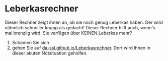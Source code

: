 # Leberkasrechner

Dieser Rechner zeigt ihnen an, ob sie noch genug Leberkas haben. Der wird nähmlich schneller knapp als gedacht! Dieser Rechner hilft auch, wenn's mal brenzlig wird. Sie verfügen über KEINEN Leberkas mehr?

1. Schämen Sie sich
2. gehen Sie auf [da-ssl.github.io/Leberkasrechner](da-ssl.github.io/Leberkasrechner "da-ssl.github.io/Leberkasrechner"). Dort wird ihnen in dieser akuten Notsituation geholfen.